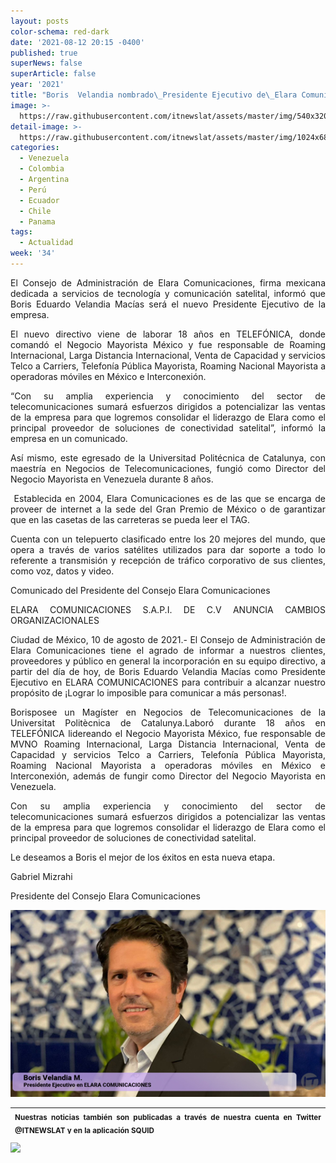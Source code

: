 ```yaml
---
layout: posts
color-schema: red-dark
date: '2021-08-12 20:15 -0400'
published: true
superNews: false
superArticle: false
year: '2021'
title: "Boris  Velandia nombrado\_Presidente Ejecutivo de\_Elara Comunicaciones"
image: >-
  https://raw.githubusercontent.com/itnewslat/assets/master/img/540x320/Boris-Velandia-p.jpg
detail-image: >-
  https://raw.githubusercontent.com/itnewslat/assets/master/img/1024x680/Boris-Velandia-g.jpg
categories:
  - Venezuela
  - Colombia
  - Argentina
  - Perú
  - Ecuador
  - Chile
  - Panama
tags:
  - Actualidad
week: '34'
---
```

<p id="viewer-ci6a3" style="text-align: justify;">El Consejo de Administración de Elara Comunicaciones, firma mexicana dedicada a servicios de tecnología y comunicación satelital, informó que Boris Eduardo Velandia Macías será el nuevo Presidente Ejecutivo de la empresa.</p>
<p id="viewer-fru30" style="text-align: justify;">El nuevo directivo viene de laborar 18 años en TELEFÓNICA, donde comandó el Negocio Mayorista México y fue responsable de Roaming Internacional, Larga Distancia Internacional, Venta de Capacidad y servicios Telco a Carriers, Telefonía Pública Mayorista, Roaming Nacional Mayorista a operadoras móviles en México e Interconexión.</p>
<p id="viewer-8rqu" style="text-align: justify;">“Con su amplia experiencia y conocimiento del sector de telecomunicaciones sumará esfuerzos dirigidos a potencializar las ventas de la empresa para que logremos consolidar el liderazgo de Elara como el principal proveedor de soluciones de conectividad satelital”, informó la empresa en un comunicado.</p>
<p id="viewer-4vqs8" style="text-align: justify;">Así mismo, este egresado de la Universitad Politécnica de Catalunya, con maestría en Negocios de Telecomunicaciones, fungió como Director del Negocio Mayorista en Venezuela durante 8 años.</p>

<div style="text-align: justify;" data-hook="rcv-block10"> Establecida en 2004, Elara Comunicaciones es de las que se encarga de proveer de internet a la sede del Gran Premio de México o de garantizar que en las casetas de las carreteras se pueda leer el TAG.</div>
<div style="text-align: justify;" data-hook="rcv-block12"></div>
<p id="viewer-e9q9k" style="text-align: justify;">Cuenta con un telepuerto clasificado entre los 20 mejores del mundo, que opera a través de varios satélites utilizados para dar soporte a todo lo referente a transmisión y recepción de tráfico corporativo de sus clientes, como voz, datos y video.</p>
<p style="text-align: justify;">Comunicado del Presidente del Consejo Elara Comunicaciones</p>
<p style="text-align: justify;">ELARA COMUNICACIONES S.A.P.I. DE C.V ANUNCIA CAMBIOS ORGANIZACIONALES</p>
<p style="text-align: justify;">Ciudad de México, 10 de agosto de 2021.- El Consejo de Administración de Elara Comunicaciones tiene el agrado de informar a nuestros clientes, proveedores y público en general la incorporación en su equipo directivo, a partir del día de hoy, de Boris Eduardo Velandia Macías como Presidente Ejecutivo en ELARA COMUNICACIONES para contribuir a alcanzar nuestro propósito de ¡Lograr lo imposible para comunicar a más personas!.</p>
<p style="text-align: justify;">Borisposee un Magíster en Negocios de Telecomunicaciones de la Universitat Politècnica de Catalunya.Laboró durante 18 años en TELEFÓNICA lidereando el Negocio Mayorista México, fue responsable de MVNO Roaming Internacional, Larga Distancia Internacional, Venta de Capacidad y servicios Telco a Carriers, Telefonía Pública Mayorista, Roaming Nacional Mayorista a operadoras móviles en México e Interconexión, además de fungir como Director del Negocio Mayorista en Venezuela.</p>
<p style="text-align: justify;">Con su amplia experiencia y conocimiento del sector de telecomunicaciones sumará esfuerzos dirigidos a potencializar las ventas de la empresa para que logremos consolidar el liderazgo de Elara como el principal proveedor de soluciones de conectividad satelital.</p>
<p style="text-align: justify;">Le deseamos a Boris el mejor de los éxitos en esta nueva etapa.</p>
<p style="text-align: justify;">Gabriel Mizrahi</p>
<p style="text-align: justify;">Presidente del Consejo Elara Comunicaciones</p>

![](https://raw.githubusercontent.com/itnewslat/assets/master/img/540x320/Boris-Velandia-p.jpg)

<table style="height: 42px;" width="569">
<tbody>
<tr>
<td style="text-align: justify;"><sub><strong>Nuestras noticias también son publicadas a través de nuestra cuenta en Twitter <a href="https://twitter.com/itnewslat?lang=es">@ITNEWSLAT</a> y en la aplicación <a href="https://squidapp.co/en/">SQUID</a></strong></sub></td>
</tr>
</tbody>
</table>

<img src="https://tracker.metricool.com/c3po.jpg?hash=56f88a41e39ab42c063cc51676587a04"/>
